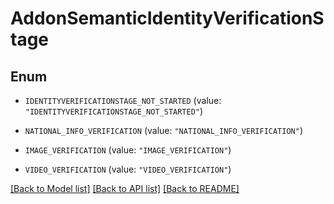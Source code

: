 # AddonSemanticIdentityVerificationStage

## Enum


* `IDENTITYVERIFICATIONSTAGE_NOT_STARTED` (value: `"IDENTITYVERIFICATIONSTAGE_NOT_STARTED"`)

* `NATIONAL_INFO_VERIFICATION` (value: `"NATIONAL_INFO_VERIFICATION"`)

* `IMAGE_VERIFICATION` (value: `"IMAGE_VERIFICATION"`)

* `VIDEO_VERIFICATION` (value: `"VIDEO_VERIFICATION"`)


[[Back to Model list]](../README.md#documentation-for-models) [[Back to API list]](../README.md#documentation-for-api-endpoints) [[Back to README]](../README.md)


